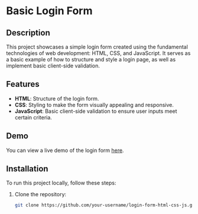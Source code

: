 # Basic Login Form

## Description

This project showcases a simple login form created using the fundamental technologies of web development: HTML, CSS, and JavaScript. It serves as a basic example of how to structure and style a login page, as well as implement basic client-side validation.

## Features

- **HTML**: Structure of the login form.
- **CSS**: Styling to make the form visually appealing and responsive.
- **JavaScript**: Basic client-side validation to ensure user inputs meet certain criteria.

## Demo

You can view a live demo of the login form [here](#).

## Installation

To run this project locally, follow these steps:

1. Clone the repository:
   ```bash
   git clone https://github.com/your-username/login-form-html-css-js.git
